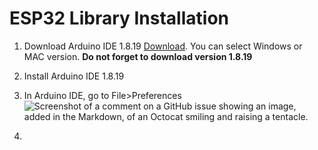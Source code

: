 # ESP32 Library Installation

1. Download Arduino IDE 1.8.19 [Download](https://www.arduino.cc/en/software). You can select Windows or MAC version. **Do not forget to download version 1.8.19**
2. Install Arduino IDE 1.8.19
3. In Arduino IDE, go to File>Preferences
   ![Screenshot of a comment on a GitHub issue showing an image, added in the Markdown, of an Octocat smiling and raising a tentacle.]([https://myoctocat.com/assets/images/base-octocat.svg](https://github.com/AtoanyTec/IoT-TEC-UDD/blob/main/images/arduino-ide-open-preferences.webp)https://github.com/AtoanyTec/IoT-TEC-UDD/blob/main/images/arduino-ide-open-preferences.webp)



   
5. 


